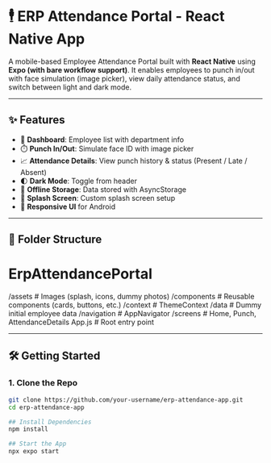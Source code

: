 # 🕴️ ERP Attendance Portal - React Native App

A mobile-based Employee Attendance Portal built with **React Native** using **Expo (with bare workflow support)**. It enables employees to punch in/out with face simulation (image picker), view daily attendance status, and switch between light and dark mode.

---

## ✨ Features

- 📅 **Dashboard**: Employee list with department info
- ⏱️ **Punch In/Out**: Simulate face ID with image picker
- 📈 **Attendance Details**: View punch history & status (Present / Late / Absent)
- 🌓 **Dark Mode**: Toggle from header
- 💾 **Offline Storage**: Data stored with AsyncStorage
- 🎉 **Splash Screen**: Custom splash screen setup
- 📱 **Responsive UI** for Android

---

## 📂 Folder Structure

# ErpAttendancePortal

/assets # Images (splash, icons, dummy photos)
/components # Reusable components (cards, buttons, etc.)
/context # ThemeContext
/data # Dummy initial employee data
/navigation # AppNavigator
/screens # Home, Punch, AttendanceDetails
App.js # Root entry point


---

## 🛠️ Getting Started

### 1. Clone the Repo

```bash
git clone https://github.com/your-username/erp-attendance-app.git
cd erp-attendance-app

## Install Dependencies
npm install

## Start the App
npx expo start

